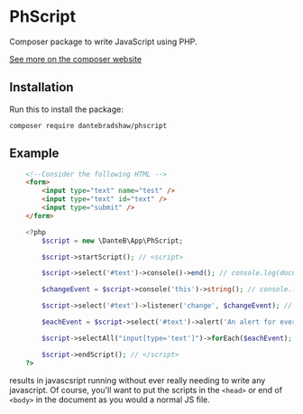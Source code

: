 # PhScript
Composer package to write JavaScript using PHP.

[See more on the composer website](https://packagist.org/packages/dantebradshaw/phscript)

## Installation

Run this to install the package:
```
composer require dantebradshaw/phscript
```

## Example

```html
    <!--Consider the following HTML -->
    <form>
        <input type="text" name="test" />
        <input type="text" id="text" />
        <input type="submit" />
    </form>
```
```php
    <?php
        $script = new \DanteB\App\PhScript;

        $script->startScript(); // <script>

        $script->select('#text')->console()->end(); // console.log(document.querySelector('#text'));

        $changeEvent = $script->console('this')->string(); // console.log(document.querySelector(this)) <- but saved as a PHP string

        $script->select('#text')->listener('change', $changeEvent); // document.querySelector('#text').addEventListener('change', console.log(document.querySelector(this)));

        $eachEvent = $script->select('#text')->alert('An alert for every input!')->string(); // alert(document.querySelector('#text')) <- but saved as a PHP string

        $script->selectAll("input[type='text']")->forEach($eachEvent); // document.querySelectorAll("input[type='text']").forEach(function () { alert('An alert for every input!') });

        $script->endScript(); // </script>
    ?>
```

results in javascsript running without ever really needing to write any javascript. Of course, you'll want to put the scripts in the `<head>` or end of `<body>` in the document as you would a normal JS file.
